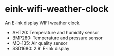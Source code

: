# eink-wifi-weather-clock

An E-ink display WIFI weather clock.

- AHT20: Temperature and humidity sensor
- BMP280: Temperature and pressure sensor
- MQ-135: Air quality sensor
- SSD1680: 2.9' E-ink display
